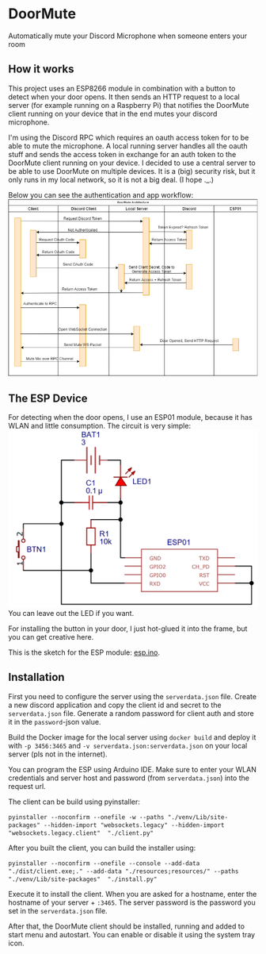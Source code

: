 # DoorMute
Automatically mute your Discord Microphone when someone enters your room

## How it works
This project uses an ESP8266 module in combination with a button to detect
when your door opens. It then sends an HTTP request to a local server (for
example running on a Raspberry Pi) that notifies the DoorMute client running
on your device that in the end mutes your discord microphone.

I'm using the Discord RPC which requires an oauth access token for to be able to mute the
microphone. A local running server handles all the oauth stuff and sends
the access token in exchange for an auth token to the DoorMute client running
on your device. I decided to use a central server to be able to use
DoorMute on multiple devices. It is a (big) security risk, but it only
runs in my local network, so it is not a big deal. (I hope ._.)

Below you can see the authentication and app workflow:
![DoorMute auth flow](auth-flow.drawio.png)

## The ESP Device
For detecting when the door opens, I use an ESP01 module, because it 
has WLAN and little consumption. The circuit is very simple:
![ESP01 schematic](schem.png)
You can leave out the LED if you want.

For installing the button in your door, I just hot-glued it into the frame,
but you can get creative here.

This is the sketch for the ESP module: [esp.ino](esp.ino).

## Installation
First you need to configure the server using the `serverdata.json` file.
Create a new discord application and copy the client id and secret to the
`serverdata.json` file. Generate a random password for client auth and
store it in the `password`-json value.

Build the Docker image for the local server using `docker build` and deploy
it with `-p 3456:3465` and `-v serverdata.json:serverdata.json` on your local
server (pls not in the internet).

You can program the ESP using Arduino IDE. Make sure to enter your 
WLAN credentials and server host and password (from `serverdata.json`) into the request url.

The client can be build using pyinstaller:
```shell
pyinstaller --noconfirm --onefile -w --paths "./venv/Lib/site-packages" --hidden-import "websockets.legacy" --hidden-import "websockets.legacy.client"  "./client.py"
```

After you built the client, you can build the installer using:
```shell
pyinstaller --noconfirm --onefile --console --add-data "./dist/client.exe;." --add-data "./resources;resources/" --paths "./venv/Lib/site-packages"  "./install.py"
```

Execute it to install the client.
When you are asked for a hostname, enter the hostname of your server + `:3465`.
The server password is the password you set in the `serverdata.json` file.

After that, the DoorMute client should be installed, running and added to start
menu and autostart. You can enable or disable it using the system tray icon.
